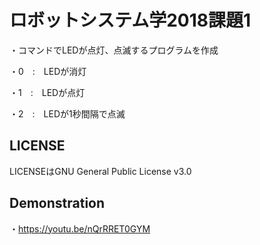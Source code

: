 # ロボットシステム学2018課題1
・コマンドでLEDが点灯、点滅するプログラムを作成

   ・0　:　LEDが消灯
    
   ・1　:　LEDが点灯
    
   ・2　:　LEDが1秒間隔で点滅

## LICENSE
LICENSEはGNU General Public License v3.0

## Demonstration
・https://youtu.be/nQrRRET0GYM
